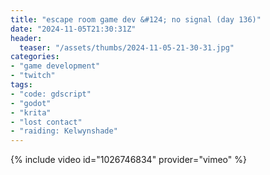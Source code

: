 ```yaml
---
title: "escape room game dev &#124; no signal (day 136)"
date: "2024-11-05T21:30:31Z"
header:
  teaser: "/assets/thumbs/2024-11-05-21-30-31.jpg"
categories:
- "game development"
- "twitch"
tags:
- "code: gdscript"
- "godot"
- "krita"
- "lost contact"
- "raiding: Kelwynshade"
---
```

{% include video id="1026746834" provider="vimeo" %}
